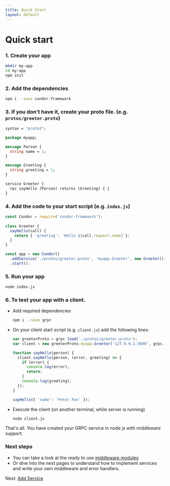 ```yaml
---
title: Quick Start
layout: default
---
```


# Quick start

### 1. Create your app

```bash
mkdir my-app
cd my-app
npm init
```

### 2. Add the dependencies
  
```bash
npm i --save condor-framework
```

### 3. If you don't have it, create your proto file. (e.g. `protos/greeter.proto`)

```proto
syntax = "proto3";

package myapp;

message Person {
  string name = 1;
}

message Greeting {
  string greeting = 1;
}

service Greeter {
  rpc sayHello (Person) returns (Greeting) { }
}
```

### 4. Add the code to your start script (e.g. `index.js`)

```js
const Condor = require('condor-framework');
 
class Greeter {
  sayHello(call) {
    return { 'greeting': `Hello ${call.request.name}`};
  }
}

const app = new Condor()
  .addService('./protos/greeter.proto', 'myapp.Greeter', new Greeter())
  .start();
```

### 5. Run your app

```bash
node index.js
```

### 6. To test your app with a client. 

  - Add required dependencies
  
    ```bash
    npm i --save grpc
    ```
  
  - On your client start script (e.g. `client.js`) add the following lines:
  
    ```js
    var greeterProto = grpc.load('./protos/greeter.proto');
    var client = new greeterProto.myapp.Greeter('127.0.0.1:3000', grpc.credentials.createInsecure());
    
    function sayHello(person) {
      client.sayHello(person, (error, greeting) => {
        if (error) {
          console.log(error);
          return;
        }
        console.log(greeting);
      });
    }
    
    sayHello({ 'name': 'Peter Pan' });
    ```
  
  - Execute the client (on another terminal, while server is running)
  
    ```bash
    node client.js
    ```

That's all. You have created your GRPC service in node js with middleware support.

### Next steps

- You can take a look at the ready to use [middleware modules](related-modules-and-middleware) 
- Or dive into the next pages to understand how to implement services and write your own middleware and error handlers.

Next: [Add Service](add-service)
